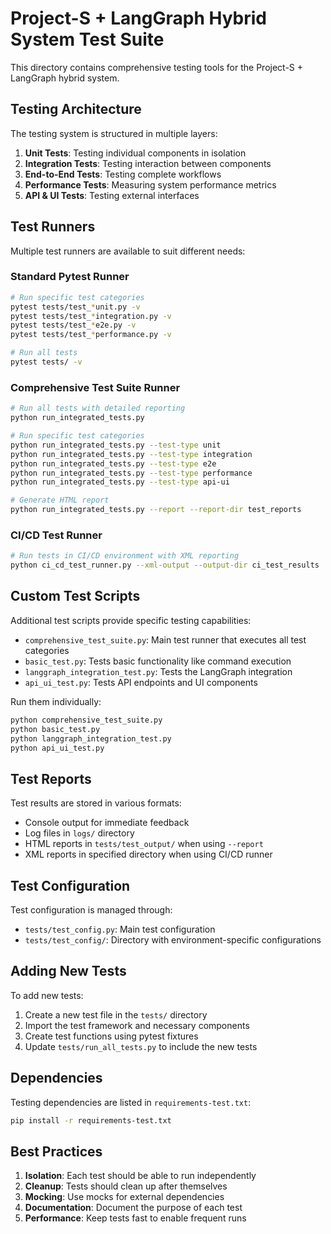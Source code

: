 # Project-S + LangGraph Hybrid System Test Suite

This directory contains comprehensive testing tools for the Project-S + LangGraph hybrid system.

## Testing Architecture

The testing system is structured in multiple layers:

1. **Unit Tests**: Testing individual components in isolation
2. **Integration Tests**: Testing interaction between components
3. **End-to-End Tests**: Testing complete workflows
4. **Performance Tests**: Measuring system performance metrics
5. **API & UI Tests**: Testing external interfaces

## Test Runners

Multiple test runners are available to suit different needs:

### Standard Pytest Runner

```bash
# Run specific test categories
pytest tests/test_*unit.py -v
pytest tests/test_*integration.py -v
pytest tests/test_*e2e.py -v
pytest tests/test_*performance.py -v

# Run all tests
pytest tests/ -v
```

### Comprehensive Test Suite Runner

```bash
# Run all tests with detailed reporting
python run_integrated_tests.py

# Run specific test categories
python run_integrated_tests.py --test-type unit
python run_integrated_tests.py --test-type integration
python run_integrated_tests.py --test-type e2e
python run_integrated_tests.py --test-type performance
python run_integrated_tests.py --test-type api-ui

# Generate HTML report
python run_integrated_tests.py --report --report-dir test_reports
```

### CI/CD Test Runner

```bash
# Run tests in CI/CD environment with XML reporting
python ci_cd_test_runner.py --xml-output --output-dir ci_test_results
```

## Custom Test Scripts

Additional test scripts provide specific testing capabilities:

- `comprehensive_test_suite.py`: Main test runner that executes all test categories
- `basic_test.py`: Tests basic functionality like command execution
- `langgraph_integration_test.py`: Tests the LangGraph integration
- `api_ui_test.py`: Tests API endpoints and UI components

Run them individually:

```bash
python comprehensive_test_suite.py
python basic_test.py
python langgraph_integration_test.py
python api_ui_test.py
```

## Test Reports

Test results are stored in various formats:

- Console output for immediate feedback
- Log files in `logs/` directory
- HTML reports in `tests/test_output/` when using `--report`
- XML reports in specified directory when using CI/CD runner

## Test Configuration

Test configuration is managed through:

- `tests/test_config.py`: Main test configuration
- `tests/test_config/`: Directory with environment-specific configurations

## Adding New Tests

To add new tests:

1. Create a new test file in the `tests/` directory
2. Import the test framework and necessary components
3. Create test functions using pytest fixtures
4. Update `tests/run_all_tests.py` to include the new tests

## Dependencies

Testing dependencies are listed in `requirements-test.txt`:

```bash
pip install -r requirements-test.txt
```

## Best Practices

1. **Isolation**: Each test should be able to run independently
2. **Cleanup**: Tests should clean up after themselves
3. **Mocking**: Use mocks for external dependencies
4. **Documentation**: Document the purpose of each test
5. **Performance**: Keep tests fast to enable frequent runs
